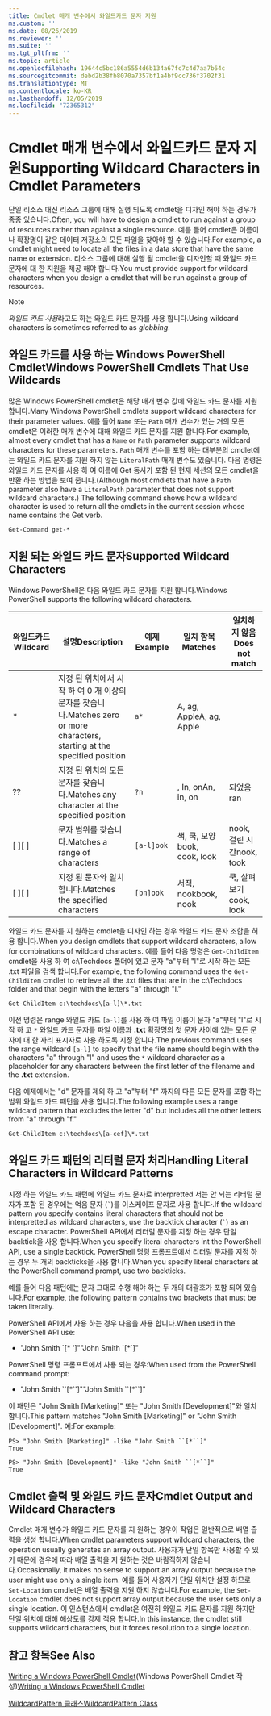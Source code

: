 ```yaml
---
title: Cmdlet 매개 변수에서 와일드카드 문자 지원
ms.custom: ''
ms.date: 08/26/2019
ms.reviewer: ''
ms.suite: ''
ms.tgt_pltfrm: ''
ms.topic: article
ms.openlocfilehash: 19644c5bc186a5554d6b134a67fc7c4d7aa7b64c
ms.sourcegitcommit: debd2b38fb8070a7357bf1a4bf9cc736f3702f31
ms.translationtype: MT
ms.contentlocale: ko-KR
ms.lasthandoff: 12/05/2019
ms.locfileid: "72365312"
---
```

# <a name="supporting-wildcard-characters-in-cmdlet-parameters"></a><span data-ttu-id="53ef3-102">Cmdlet 매개 변수에서 와일드카드 문자 지원</span><span class="sxs-lookup"><span data-stu-id="53ef3-102">Supporting Wildcard Characters in Cmdlet Parameters</span></span>

<span data-ttu-id="53ef3-103">단일 리소스 대신 리소스 그룹에 대해 실행 되도록 cmdlet을 디자인 해야 하는 경우가 종종 있습니다.</span><span class="sxs-lookup"><span data-stu-id="53ef3-103">Often, you will have to design a cmdlet to run against a group of resources rather than against a single resource.</span></span> <span data-ttu-id="53ef3-104">예를 들어 cmdlet은 이름이 나 확장명이 같은 데이터 저장소의 모든 파일을 찾아야 할 수 있습니다.</span><span class="sxs-lookup"><span data-stu-id="53ef3-104">For example, a cmdlet might need to locate all the files in a data store that have the same name or extension.</span></span> <span data-ttu-id="53ef3-105">리소스 그룹에 대해 실행 될 cmdlet을 디자인할 때 와일드 카드 문자에 대 한 지원을 제공 해야 합니다.</span><span class="sxs-lookup"><span data-stu-id="53ef3-105">You must provide support for wildcard characters when you design a cmdlet that will be run against a group of resources.</span></span>

> [!NOTE]
> <span data-ttu-id="53ef3-106">*와일드 카드 사용*라고도 하는 와일드 카드 문자를 사용 합니다.</span><span class="sxs-lookup"><span data-stu-id="53ef3-106">Using wildcard characters is sometimes referred to as *globbing*.</span></span>

## <a name="windows-powershell-cmdlets-that-use-wildcards"></a><span data-ttu-id="53ef3-107">와일드 카드를 사용 하는 Windows PowerShell Cmdlet</span><span class="sxs-lookup"><span data-stu-id="53ef3-107">Windows PowerShell Cmdlets That Use Wildcards</span></span>

 <span data-ttu-id="53ef3-108">많은 Windows PowerShell cmdlet은 해당 매개 변수 값에 와일드 카드 문자를 지원 합니다.</span><span class="sxs-lookup"><span data-stu-id="53ef3-108">Many Windows PowerShell cmdlets support wildcard characters for their parameter values.</span></span> <span data-ttu-id="53ef3-109">예를 들어 `Name` 또는 `Path` 매개 변수가 있는 거의 모든 cmdlet은 이러한 매개 변수에 대해 와일드 카드 문자를 지원 합니다.</span><span class="sxs-lookup"><span data-stu-id="53ef3-109">For example, almost every cmdlet that has a `Name` or `Path` parameter supports wildcard characters for these parameters.</span></span> <span data-ttu-id="53ef3-110">`Path` 매개 변수를 포함 하는 대부분의 cmdlet에는 와일드 카드 문자를 지원 하지 않는 `LiteralPath` 매개 변수도 있습니다. 다음 명령은 와일드 카드 문자를 사용 하 여 이름에 Get 동사가 포함 된 현재 세션의 모든 cmdlet을 반환 하는 방법을 보여 줍니다.</span><span class="sxs-lookup"><span data-stu-id="53ef3-110">(Although most cmdlets that have a `Path` parameter also have a `LiteralPath` parameter that does not support wildcard characters.) The following command shows how a wildcard character is used to return all the cmdlets in the current session whose name contains the Get verb.</span></span>

 `Get-Command get-*`

## <a name="supported-wildcard-characters"></a><span data-ttu-id="53ef3-111">지원 되는 와일드 카드 문자</span><span class="sxs-lookup"><span data-stu-id="53ef3-111">Supported Wildcard Characters</span></span>

<span data-ttu-id="53ef3-112">Windows PowerShell은 다음 와일드 카드 문자를 지원 합니다.</span><span class="sxs-lookup"><span data-stu-id="53ef3-112">Windows PowerShell supports the following wildcard characters.</span></span>

| <span data-ttu-id="53ef3-113">와일드카드</span><span class="sxs-lookup"><span data-stu-id="53ef3-113">Wildcard</span></span> |                             <span data-ttu-id="53ef3-114">설명</span><span class="sxs-lookup"><span data-stu-id="53ef3-114">Description</span></span>                             |  <span data-ttu-id="53ef3-115">예제</span><span class="sxs-lookup"><span data-stu-id="53ef3-115">Example</span></span>   |     <span data-ttu-id="53ef3-116">일치 항목</span><span class="sxs-lookup"><span data-stu-id="53ef3-116">Matches</span></span>      | <span data-ttu-id="53ef3-117">일치하지 않음</span><span class="sxs-lookup"><span data-stu-id="53ef3-117">Does not match</span></span> |
| -------- | ------------------------------------------------------------------- | ---------- | ---------------- | -------------- |
| *        | <span data-ttu-id="53ef3-118">지정 된 위치에서 시작 하 여 0 개 이상의 문자를 찾습니다.</span><span class="sxs-lookup"><span data-stu-id="53ef3-118">Matches zero or more characters, starting at the specified position</span></span> | `a*`       | <span data-ttu-id="53ef3-119">A, ag, Apple</span><span class="sxs-lookup"><span data-stu-id="53ef3-119">A, ag, Apple</span></span>     |                |
| <span data-ttu-id="53ef3-120">?</span><span class="sxs-lookup"><span data-stu-id="53ef3-120">?</span></span>        | <span data-ttu-id="53ef3-121">지정 된 위치의 모든 문자를 찾습니다.</span><span class="sxs-lookup"><span data-stu-id="53ef3-121">Matches any character at the specified position</span></span>                     | `?n`       | <span data-ttu-id="53ef3-122">, In, on</span><span class="sxs-lookup"><span data-stu-id="53ef3-122">An, in, on</span></span>       | <span data-ttu-id="53ef3-123">되었음</span><span class="sxs-lookup"><span data-stu-id="53ef3-123">ran</span></span>            |
| <span data-ttu-id="53ef3-124">[ ]</span><span class="sxs-lookup"><span data-stu-id="53ef3-124">[ ]</span></span>      | <span data-ttu-id="53ef3-125">문자 범위를 찾습니다.</span><span class="sxs-lookup"><span data-stu-id="53ef3-125">Matches a range of characters</span></span>                                       | `[a-l]ook` | <span data-ttu-id="53ef3-126">책, 쿡, 모양</span><span class="sxs-lookup"><span data-stu-id="53ef3-126">book, cook, look</span></span> | <span data-ttu-id="53ef3-127">nook, 걸린 시간</span><span class="sxs-lookup"><span data-stu-id="53ef3-127">nook, took</span></span>     |
| <span data-ttu-id="53ef3-128">[ ]</span><span class="sxs-lookup"><span data-stu-id="53ef3-128">[ ]</span></span>      | <span data-ttu-id="53ef3-129">지정 된 문자와 일치 합니다.</span><span class="sxs-lookup"><span data-stu-id="53ef3-129">Matches the specified characters</span></span>                                    | `[bn]ook`  | <span data-ttu-id="53ef3-130">서적, nook</span><span class="sxs-lookup"><span data-stu-id="53ef3-130">book, nook</span></span>       | <span data-ttu-id="53ef3-131">쿡, 살펴보기</span><span class="sxs-lookup"><span data-stu-id="53ef3-131">cook, look</span></span>     |

<span data-ttu-id="53ef3-132">와일드 카드 문자를 지 원하는 cmdlet을 디자인 하는 경우 와일드 카드 문자 조합을 허용 합니다.</span><span class="sxs-lookup"><span data-stu-id="53ef3-132">When you design cmdlets that support wildcard characters, allow for combinations of wildcard characters.</span></span> <span data-ttu-id="53ef3-133">예를 들어 다음 명령은 `Get-ChildItem` cmdlet을 사용 하 여 c:\Techdocs 폴더에 있고 문자 "a"부터 "l"로 시작 하는 모든 .txt 파일을 검색 합니다.</span><span class="sxs-lookup"><span data-stu-id="53ef3-133">For example, the following command uses the `Get-ChildItem` cmdlet to retrieve all the .txt files that are in the c:\Techdocs folder and that begin with the letters "a" through "l."</span></span>

`Get-ChildItem c:\techdocs\[a-l]\*.txt`

<span data-ttu-id="53ef3-134">이전 명령은 range 와일드 카드 `[a-l]`를 사용 하 여 파일 이름이 문자 "a"부터 "l"로 시작 하 고 `*` 와일드 카드 문자를 파일 이름과 **.txt** 확장명의 첫 문자 사이에 있는 모든 문자에 대 한 자리 표시자로 사용 하도록 지정 합니다.</span><span class="sxs-lookup"><span data-stu-id="53ef3-134">The previous command uses the range wildcard `[a-l]` to specify that the file name should begin with the characters "a" through "l" and uses the `*` wildcard character as a placeholder for any characters between the first letter of the filename and the **.txt** extension.</span></span>

<span data-ttu-id="53ef3-135">다음 예제에서는 "d" 문자를 제외 하 고 "a"부터 "f" 까지의 다른 모든 문자를 포함 하는 범위 와일드 카드 패턴을 사용 합니다.</span><span class="sxs-lookup"><span data-stu-id="53ef3-135">The following example uses a range wildcard pattern that excludes the letter "d" but includes all the other letters from "a" through "f."</span></span>

`Get-ChildItem c:\techdocs\[a-cef]\*.txt`

## <a name="handling-literal-characters-in-wildcard-patterns"></a><span data-ttu-id="53ef3-136">와일드 카드 패턴의 리터럴 문자 처리</span><span class="sxs-lookup"><span data-stu-id="53ef3-136">Handling Literal Characters in Wildcard Patterns</span></span>

<span data-ttu-id="53ef3-137">지정 하는 와일드 카드 패턴에 와일드 카드 문자로 interpretted 서는 안 되는 리터럴 문자가 포함 된 경우에는 억음 문자 (`` ` ``)를 이스케이프 문자로 사용 합니다.</span><span class="sxs-lookup"><span data-stu-id="53ef3-137">If the wildcard pattern you specify contains literal characters that should not be interpretted as wildcard characters, use the backtick character (`` ` ``) as an escape character.</span></span> <span data-ttu-id="53ef3-138">PowerShell API에서 리터럴 문자를 지정 하는 경우 단일 backtick을 사용 합니다.</span><span class="sxs-lookup"><span data-stu-id="53ef3-138">When you specify literal characters int the PowerShell API, use a single backtick.</span></span> <span data-ttu-id="53ef3-139">PowerShell 명령 프롬프트에서 리터럴 문자를 지정 하는 경우 두 개의 backticks을 사용 합니다.</span><span class="sxs-lookup"><span data-stu-id="53ef3-139">When you specify literal characters at the PowerShell command prompt, use two backticks.</span></span>

<span data-ttu-id="53ef3-140">예를 들어 다음 패턴에는 문자 그대로 수행 해야 하는 두 개의 대괄호가 포함 되어 있습니다.</span><span class="sxs-lookup"><span data-stu-id="53ef3-140">For example, the following pattern contains two brackets that must be taken literally.</span></span>

<span data-ttu-id="53ef3-141">PowerShell API에서 사용 하는 경우 다음을 사용 합니다.</span><span class="sxs-lookup"><span data-stu-id="53ef3-141">When used in the PowerShell API use:</span></span>

- <span data-ttu-id="53ef3-142">"John Smith \`[\* ']"</span><span class="sxs-lookup"><span data-stu-id="53ef3-142">"John Smith \`[\*\`]"</span></span>

<span data-ttu-id="53ef3-143">PowerShell 명령 프롬프트에서 사용 되는 경우:</span><span class="sxs-lookup"><span data-stu-id="53ef3-143">When used from the PowerShell command prompt:</span></span>

- <span data-ttu-id="53ef3-144">"John Smith \`\`[\*\`']"</span><span class="sxs-lookup"><span data-stu-id="53ef3-144">"John Smith \`\`[\*\`\`]"</span></span>

<span data-ttu-id="53ef3-145">이 패턴은 "John Smith [Marketing]" 또는 "John Smith [Development]"와 일치 합니다.</span><span class="sxs-lookup"><span data-stu-id="53ef3-145">This pattern matches "John Smith [Marketing]" or "John Smith [Development]".</span></span> <span data-ttu-id="53ef3-146">예:</span><span class="sxs-lookup"><span data-stu-id="53ef3-146">For example:</span></span>

```
PS> "John Smith [Marketing]" -like "John Smith ``[*``]"
True

PS> "John Smith [Development]" -like "John Smith ``[*``]"
True
```

## <a name="cmdlet-output-and-wildcard-characters"></a><span data-ttu-id="53ef3-147">Cmdlet 출력 및 와일드 카드 문자</span><span class="sxs-lookup"><span data-stu-id="53ef3-147">Cmdlet Output and Wildcard Characters</span></span>

<span data-ttu-id="53ef3-148">Cmdlet 매개 변수가 와일드 카드 문자를 지 원하는 경우이 작업은 일반적으로 배열 출력을 생성 합니다.</span><span class="sxs-lookup"><span data-stu-id="53ef3-148">When cmdlet parameters support wildcard characters, the operation usually generates an array output.</span></span>
<span data-ttu-id="53ef3-149">사용자가 단일 항목만 사용할 수 있기 때문에 경우에 따라 배열 출력을 지 원하는 것은 바람직하지 않습니다.</span><span class="sxs-lookup"><span data-stu-id="53ef3-149">Occasionally, it makes no sense to support an array output because the user might use only a single item.</span></span> <span data-ttu-id="53ef3-150">예를 들어 사용자가 단일 위치만 설정 하므로 `Set-Location` cmdlet은 배열 출력을 지원 하지 않습니다.</span><span class="sxs-lookup"><span data-stu-id="53ef3-150">For example, the `Set-Location` cmdlet does not support array output because the user sets only a single location.</span></span> <span data-ttu-id="53ef3-151">이 인스턴스에서 cmdlet은 여전히 와일드 카드 문자를 지원 하지만 단일 위치에 대해 해상도를 강제 적용 합니다.</span><span class="sxs-lookup"><span data-stu-id="53ef3-151">In this instance, the cmdlet still supports wildcard characters, but it forces resolution to a single location.</span></span>

## <a name="see-also"></a><span data-ttu-id="53ef3-152">참고 항목</span><span class="sxs-lookup"><span data-stu-id="53ef3-152">See Also</span></span>

<span data-ttu-id="53ef3-153">[Writing a Windows PowerShell Cmdlet](./writing-a-windows-powershell-cmdlet.md)(Windows PowerShell Cmdlet 작성)</span><span class="sxs-lookup"><span data-stu-id="53ef3-153">[Writing a Windows PowerShell Cmdlet](./writing-a-windows-powershell-cmdlet.md)</span></span>

[<span data-ttu-id="53ef3-154">WildcardPattern 클래스</span><span class="sxs-lookup"><span data-stu-id="53ef3-154">WildcardPattern Class</span></span>](/dotnet/api/system.management.automation.wildcardpattern)
